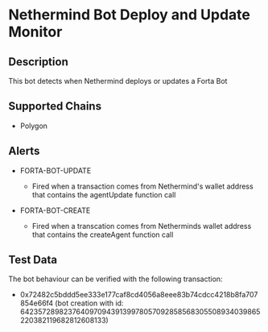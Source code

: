 # Nethermind Bot Deploy and Update Monitor

## Description

This bot detects when Nethermind deploys or updates a Forta Bot

## Supported Chains

- Polygon

## Alerts

- FORTA-BOT-UPDATE
  - Fired when a transaction comes from Nethermind's wallet address that contains the agentUpdate function call

- FORTA-BOT-CREATE
  - Fired when a transcation comes from Netherminds wallet address that contains the createAgent function call

## Test Data

The bot behaviour can be verified with the following transaction:

- 0x72482c5bddd5ee333e177caf8cd4056a8eee83b74cdcc4218b8fa707854e66f4 (bot creation with id: 64235728982376409709439139978057092858568305508934039865220382119682812608133)
